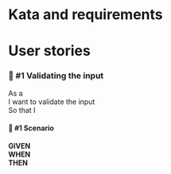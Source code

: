 # Kata and requirements

# User stories

### 📘 #1 Validating the input

As a  
I want to validate the input  
So that I

#### 📜 #1 Scenario

**GIVEN**  
**WHEN**  
**THEN** 